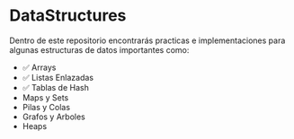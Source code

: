 # DataStructures
Dentro de este repositorio encontrarás practicas e implementaciones para algunas estructuras de datos importantes como:
* ✅ Arrays
* ✅ Listas Enlazadas
* ✅ Tablas de Hash
* Maps y Sets
* Pilas y Colas
* Grafos y Arboles
* Heaps
